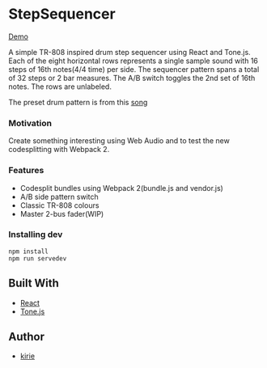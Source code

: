 # StepSequencer 

[Demo](https://kirie.github.io/StepSequencer)

A simple TR-808 inspired drum step sequencer using React and Tone.js.  Each of the eight horizontal rows represents a single sample sound with 16 steps of 16th notes(4/4 time) per side.  The sequencer pattern spans a total of 32 steps or 2 bar measures.  The A/B switch toggles the 2nd set of 16th notes.  The rows are unlabeled.

The preset drum pattern is from this [song](https://www.youtube.com/watch?v=rjlSiASsUIs)

### Motivation

Create something interesting using Web Audio and to test the new codesplitting with Webpack 2.


### Features

* Codesplit bundles using Webpack 2(bundle.js and vendor.js)
* A/B side pattern switch
* Classic TR-808 colours
* Master 2-bus fader(WIP)


### Installing dev

```
npm install
npm run servedev
```


## Built With

* [React](https://github.com/facebook/react)
* [Tone.js](https://tonejs.github.io)


## Author

* [kirie](https://github.com/kirie)
